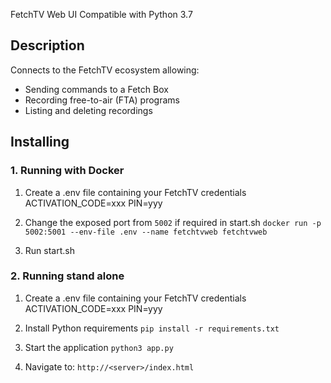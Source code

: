 FetchTV Web UI
Compatible with Python 3.7

## Description
Connects to the FetchTV ecosystem allowing:
- Sending commands to a Fetch Box
- Recording free-to-air (FTA) programs
- Listing and deleting recordings

## Installing

### 1. Running with Docker
1. Create a .env file containing your FetchTV credentials
ACTIVATION_CODE=xxx
PIN=yyy

2. Change the exposed port from ```5002``` if required in start.sh
```docker run -p 5002:5001 --env-file .env --name fetchtvweb fetchtvweb```

3. Run start.sh

### 2. Running stand alone
1. Create a .env file containing your FetchTV credentials
ACTIVATION_CODE=xxx
PIN=yyy

2. Install Python requirements
```pip install -r requirements.txt```

3. Start the application
```python3 app.py```

4. Navigate to:
```http://<server>/index.html```
